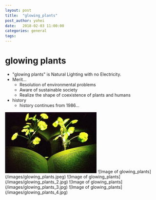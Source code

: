 ```yaml
---
layout: post
title:  "glowing_plants"
post_author: yohei
date:   2018-02-03 11:00:00
categories: general
tags: 
---
```


# glowing plants
- "glowing plants" is Natural Lighting with no Electricity.
- Merit...
  - Resolution of environmental problems
  - Aware of sustainable society
  - Realize the shape of coexistence of plants and humans
- history
  - history continues from 1986...

<img src="/images/glowing_plants.jpeg" width="300px">
![Image of glowing_plants](/images/glowing_plants.jpeg)
![Image of glowing_plants](/images/glowing_plants_2.jpg)
![Image of glowing_plants](/images/glowing_plants_3.jpg)
![Image of glowing_plants](/images/glowing_plants_4.jpg)
